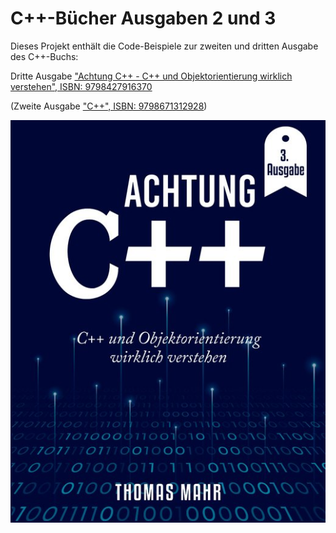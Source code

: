 # C++-Bücher Ausgaben 2 und 3

Dieses Projekt enthält die Code-Beispiele zur zweiten und dritten Ausgabe des C++-Buchs:

Dritte Ausgabe ["Achtung C++ - C++ und Objektorientierung wirklich verstehen", ISBN: 9798427916370](https://www.amazon.de/dp/B09V2HGRNV)

(Zweite Ausgabe ["C++", ISBN: 9798671312928](https://www.amazon.de/dp/B08J5CSZ1F))

![alt text](https://github.com/mahrth/Cpp-Buch2/blob/master/img2022.jpg?raw=true)
